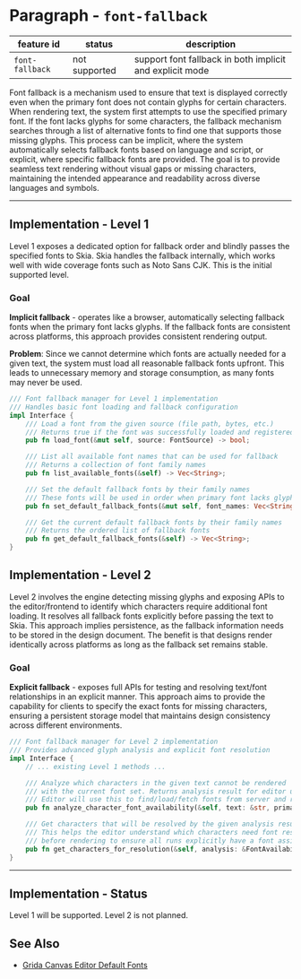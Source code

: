 # Paragraph - `font-fallback`

| feature id      | status        | description                                              |
| --------------- | ------------- | -------------------------------------------------------- |
| `font-fallback` | not supported | support font fallback in both implicit and explicit mode |

Font fallback is a mechanism used to ensure that text is displayed correctly even when the primary font does not contain glyphs for certain characters. When rendering text, the system first attempts to use the specified primary font. If the font lacks glyphs for some characters, the fallback mechanism searches through a list of alternative fonts to find one that supports those missing glyphs. This process can be implicit, where the system automatically selects fallback fonts based on language and script, or explicit, where specific fallback fonts are provided. The goal is to provide seamless text rendering without visual gaps or missing characters, maintaining the intended appearance and readability across diverse languages and symbols.

---

## Implementation - Level 1

Level 1 exposes a dedicated option for fallback order and blindly passes the specified fonts to Skia. Skia handles the fallback internally, which works well with wide coverage fonts such as Noto Sans CJK. This is the initial supported level.

### Goal

**Implicit fallback** - operates like a browser, automatically selecting fallback fonts when the primary font lacks glyphs. If the fallback fonts are consistent across platforms, this approach provides consistent rendering output.

**Problem**: Since we cannot determine which fonts are actually needed for a given text, the system must load all reasonable fallback fonts upfront. This leads to unnecessary memory and storage consumption, as many fonts may never be used.

```rust
/// Font fallback manager for Level 1 implementation
/// Handles basic font loading and fallback configuration
impl Interface {
    /// Load a font from the given source (file path, bytes, etc.)
    /// Returns true if the font was successfully loaded and registered
    pub fn load_font(&mut self, source: FontSource) -> bool;

    /// List all available font names that can be used for fallback
    /// Returns a collection of font family names
    pub fn list_available_fonts(&self) -> Vec<String>;

    /// Set the default fallback fonts by their family names
    /// These fonts will be used in order when primary font lacks glyphs
    pub fn set_default_fallback_fonts(&mut self, font_names: Vec<String>);

    /// Get the current default fallback fonts by their family names
    /// Returns the ordered list of fallback fonts
    pub fn get_default_fallback_fonts(&self) -> Vec<String>;
}
```

## Implementation - Level 2

Level 2 involves the engine detecting missing glyphs and exposing APIs to the editor/frontend to identify which characters require additional font loading. It resolves all fallback fonts explicitly before passing the text to Skia. This approach implies persistence, as the fallback information needs to be stored in the design document. The benefit is that designs render identically across platforms as long as the fallback set remains stable.

### Goal

**Explicit fallback** - exposes full APIs for testing and resolving text/font relationships in an explicit manner. This approach aims to provide the capability for clients to specify the exact fonts for missing characters, ensuring a persistent storage model that maintains design consistency across different environments.

```rust
/// Font fallback manager for Level 2 implementation
/// Provides advanced glyph analysis and explicit font resolution
impl Interface {
    // ... existing Level 1 methods ...

    /// Analyze which characters in the given text cannot be rendered
    /// with the current font set. Returns analysis result for editor use.
    /// Editor will use this to find/load/fetch fonts from server and register them.
    pub fn analyze_character_font_availability(&self, text: &str, primary_font: &str) -> FontAvailabilityAnalysis;

    /// Get characters that will be resolved by the given analysis result
    /// This helps the editor understand which characters need font resolution
    /// before rendering to ensure all runs explicitly have a font assigned.
    pub fn get_characters_for_resolution(&self, analysis: &FontAvailabilityAnalysis) -> Vec<char>;
}
```

---

## Implementation - Status

Level 1 will be supported. Level 2 is not planned.

## See Also

- [Grida Canvas Editor Default Fonts](../../editor/canvas-languages-and-fonts.md)
